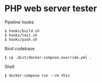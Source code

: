 # PHP web server tester

Pipeline hooks

```
$ hooks/build.sh
$ hooks/test.sh
$ hooks/push.sh
```

Bind codebase

```
$ cp .dist/docker-compose.override.yml .
```

Shell

```
$ docker-compose run --rm this
```
